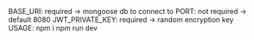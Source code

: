 BASE_URI: required -> mongoose db to connect to
PORT: not required -> default 8080
JWT_PRIVATE_KEY: required -> random encryption key
USAGE: npm i
npm run dev